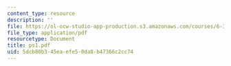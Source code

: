 ```yaml
---
content_type: resource
description: ''
file: https://ol-ocw-studio-app-production.s3.amazonaws.com/courses/6-374-analysis-and-design-of-digital-integrated-circuits-fall-2003/5dcb80b345eaefe50da8b47366c2cc74_ps1.pdf
file_type: application/pdf
resourcetype: Document
title: ps1.pdf
uid: 5dcb80b3-45ea-efe5-0da8-b47366c2cc74
---
```

